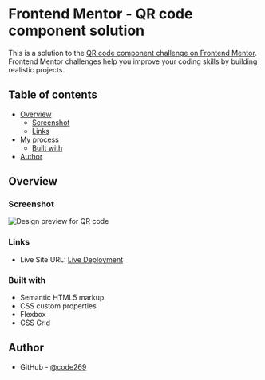 # Frontend Mentor - QR code component solution

This is a solution to the [QR code component challenge on Frontend Mentor](https://www.frontendmentor.io/challenges/qr-code-component-iux_sIO_H). Frontend Mentor challenges help you improve your coding skills by building realistic projects. 

## Table of contents

- [Overview](#overview)
  - [Screenshot](#screenshot)
  - [Links](#links)
- [My process](#my-process)
  - [Built with](#built-with)
- [Author](#author)

## Overview

### Screenshot

![Design preview for QR code](https://img001.prntscr.com/file/img001/b68X20qySnKZxmrtlkPA0g.png)

### Links

- Live Site URL: [Live Deployment](https://code269.github.io/fem-qr-code/)

### Built with

- Semantic HTML5 markup
- CSS custom properties
- Flexbox
- CSS Grid

## Author

- GitHub - [@code269](https://github.com/code269)
